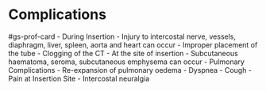 # Complications
#gs-prof-card
	- During Insertion
		- Injury to intercostal nerve, vessels, diaphragm, liver, spleen, aorta and heart can occur
		- Improper placement of the tube
	- Clogging of the CT
	- At the site of insertion
		- Subcutaneous haematoma, seroma, subcutaneous emphysema can occur
	- Pulmonary Complications
		- Re-expansion of pulmonary oedema
		- Dyspnea
		- Cough
	- Pain at Insertion Site
	- Intercostal neuralgia